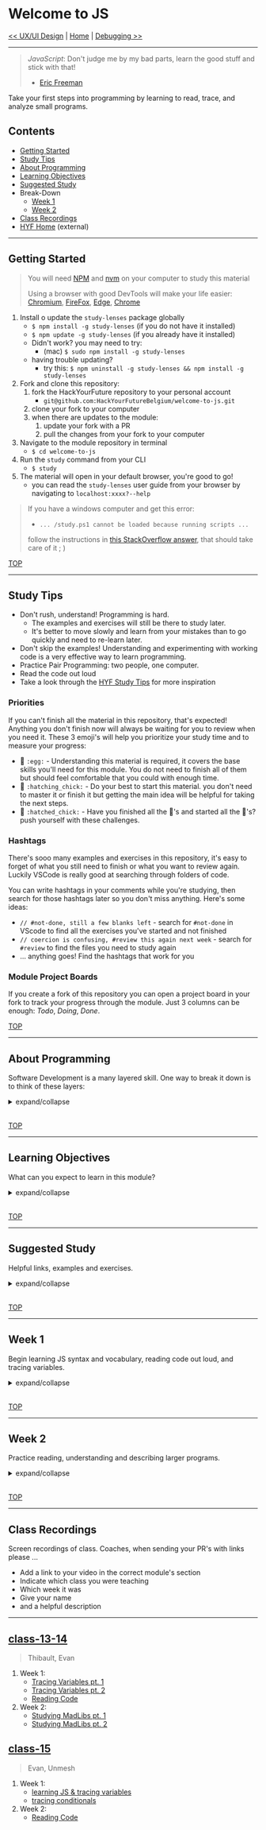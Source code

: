# Welcome to JS

[<< UX/UI Design](https://github.com/hackyourfuturebelgium/ux-ui-design) |
[Home](https://home.hackyourfuture.be) |
[Debugging >>](https://github.com/hackyourfuturebelgium/debugging)

---

> _JavaScript_: Don't judge me by my bad parts, learn the good stuff and stick
> with that!
>
> - [Eric Freeman](https://www.oreilly.com/library/view/head-first-javascript/9781449340124/ch01.html)

Take your first steps into programming by learning to read, trace, and analyze
small programs.

## Contents

- [Getting Started](#getting-started)
- [Study Tips](#study-tips)
- [About Programming](#about-programming)
- [Learning Objectives](#learning-objectives)
- [Suggested Study](#suggested-study)
- Break-Down
  - [Week 1](#week-1)
  - [Week 2](#week-2)
- [Class Recordings](#class-recordings)
- [HYF Home](https://home.hackyourfuture.be/) (external)

---

## Getting Started

> You will need
> [NPM](https://docs.npmjs.com/downloading-and-installing-node-js-and-npm) and
> [nvm](https://github.com/nvm-sh/nvm#installing-and-updating) on your computer
> to study this material
>
> Using a browser with good DevTools will make your life easier:
> [Chromium](http://www.chromium.org/getting-involved/download-chromium),
> [FireFox](https://www.mozilla.org/en-US/firefox/new/),
> [Edge](https://www.microsoft.com/edge),
> [Chrome](https://www.google.com/chrome/)

1. Install o update the `study-lenses` package globally
   - `$ npm install -g study-lenses` (if you do not have it installed)
   - `$ npm update -g study-lenses` (if you already have it installed)
   - Didn't work? you may need to try:
     - (mac) `$ sudo npm install -g study-lenses`
   - having trouble updating?
     - try this:
       `$ npm uninstall -g study-lenses && npm install -g study-lenses`
2. Fork and clone this repository:
   1. fork the HackYourFuture repository to your personal account
      - `git@github.com:HackYourFutureBelgium/welcome-to-js.git`
   2. clone your fork to your computer
   3. when there are updates to the module:
      1. update your fork with a PR
      2. pull the changes from your fork to your computer
3. Navigate to the module repository in terminal
   - `$ cd welcome-to-js`
4. Run the `study` command from your CLI
   - `$ study`
5. The material will open in your default browser, you're good to go!
   - you can read the `study-lenses` user guide from your browser by navigating
     to `localhost:xxxx?--help`

> If you have a windows computer and get this error:
>
> - `... /study.ps1 cannot be loaded because running scripts ...`
>
> follow the instructions in
> [this StackOverflow answer](https://stackoverflow.com/a/63424744), that should
> take care of it ; )

[TOP](#welcome-to-js)

---

## Study Tips

- Don't rush, understand! Programming is hard.
  - The examples and exercises will still be there to study later.
  - It's better to move slowly and learn from your mistakes than to go quickly
    and need to re-learn later.
- Don't skip the examples! Understanding and experimenting with working code is
  a very effective way to learn programming.
- Practice Pair Programming: two people, one computer.
- Read the code out loud
- Take a look through the
  [HYF Study Tips](https://home.hackyourfuture.be/students/study-tips) for more
  inspiration

### Priorities

If you can't finish all the material in this repository, that's expected!
Anything you don't finish now will always be waiting for you to review when you
need it. These 3 emoji's will help you prioritize your study time and to measure
your progress:

- 🥚 `:egg:` - Understanding this material is required, it covers the base
  skills you'll need for this module. You do not need to finish all of them but
  should feel comfortable that you could with enough time.
- 🐣 `:hatching_chick:` - Do your best to start this material. you don't need to
  master it or finish it but getting the main idea will be helpful for taking
  the next steps.
- 🐥 `:hatched_chick:` - Have you finished all the 🥚's and started all the
  🐣's? push yourself with these challenges.

### Hashtags

There's sooo many examples and exercises in this repository, it's easy to forget
of what you still need to finish or what you want to review again. Luckily
VSCode is really good at searching through folders of code.

You can write hashtags in your comments while you're studying, then search for
those hashtags later so you don't miss anything. Here's some ideas:

- `// #not-done, still a few blanks left` - search for `#not-done` in VScode to
  find all the exercises you've started and not finished
- `// coercion is confusing, #review this again next week` - search for
  `#review` to find the files you need to study again
- ... anything goes! Find the hashtags that work for you

### Module Project Boards

If you create a fork of this repository you can open a project board in your
fork to track your progress through the module. Just 3 columns can be enough:
_Todo_, _Doing_, _Done_.

[TOP](#welcome-to-js)

---

## About Programming

Software Development is a many layered skill. One way to break it down is to
think of these layers:

<details>
<summary>expand/collapse</summary>
<br>

1. **Source Code**: _The basic literacy of programming_
   - Learning the key words (_vocabulary_) and syntax (_grammar_) for your
     programming language
   - Being able to read your code out loud, tracing it's execution as a computer
     would
   - Understanding what the developer wanted to say with their code
   - > **Welcome to JS** will focus on these skills\_
2. **Machine Instructions**: _The basic mechanics of programming_
   - Understanding the life-cycle of your program
   - Understand how the computer will interpret your source code to create a
     running program
   - Understand what about your code matters to the computer, and what matters
     to people
   - Fixing syntax errors that occur when you try to run your code
   - Predicting which lines of code will be executed in which order
   - Predicting how each line of code will change what is stored in program
     memory
   - Reading error messages & callstacks to fix fix semantic errors that occur
     when you run your code
   - > **Debugging** will focus on these skills\_
3. **Problem Solving & Algorithms**: _Breaking down large problems to be solved
   in small steps_
   - Understanding a coding challenge and being able to break it down in
     different ways
   - Determining which solution strategies are correct for which types of
     problems
   - Understanding how test cases are used to describe your solution strategy
   - Identifying the best language feature to use with your strategy
   - Reading test cases to understand how code is _supposed to_ behave
   - Using Test Cases to structure your solution design process (Test Driven
     Development)
   - Identifying and isolating mistakes in your code by reading failing test
     cases
   - Demonstrating your code does what you think it does by passing test cases
   - > _**Behavior, Strategy, Implementation** Module will focus on these
     > skills_
4. **Software Design**: _Organizing smaller pieces of code into full software
   solutions_
   - All in good time ;)
   - > _Every module starting with **Separation of Concerns** will focus on
     > these skills_

</details>
<br>

[TOP](#welcome-to-js)

---

## Learning Objectives

What can you expect to learn in this module?

<details>
<summary>expand/collapse</summary>
<br>

> all of these skills are limited to programs under 30 lines using
> [Just Enough JavaScript](./just-enough-javascript)

- 🥚 **Static vs. Dynamic Analysis**: You can identify and use these two ways of
  studying a program, each can help you understand different aspects of your
  code. To help understand this concept, the _options_ panel in Study Lenses is
  organized into _static_ and _dynamic_ study options:
  - **Static**: Studying the text in a code file _without_ running it. Some
    static study methods are creating a flowchart, analyzing variables, filling
    out a trace table, drawing on code, and linting.
  - **Dynamic**: _Running_ code and studying the computer's behavior. Some
    dynamic study methods are running code and reading console logs, using the
    _trace_ button, and stepping through in the debugger or JS Tutor.
- 🥚 **Reading and Listening**: You can read code out loud, and understand your
  classmates when they read code to you. You don't need to understand how a
  program works to master these learning objectives!
  - **Reading** You can read a program out loud and guide your classmates to
    re-write _exactly_ the same code without them seeing the program. (every
    indentation, semi-colon, comment and spelling must be identical)
  - **Listening** You can exactly re-write a program that a classmate has read
    to you, without seeing the program they are reading.
- 🥚 **Analyzing Variables**: You can list all the variables in a program, and
  answer these 5 questions for each variable:
  - _Where is the variable declared?_
  - _What is the variable's scope?_
  - _Is the variable initialized with a value?_
  - _How many times is it's value used (read) in the program?_
  - _How many times is the variable assigned a new value?_
- 🐣 **Tracing Execution**: You can complete a "steps" trace table and correct
  your table using console output from the "trace" button.
- 🐣 **Stepping Through**: You can pause a script in a step debugger, arrange
  the debugger, collapse extra panels, and step through a script written with
  Just Enough JS. At each point in execution you can make a prediction of the
  next line before executing, and can check your prediction using the _scopes_
  panel.
- 🐣 **Program Description**: You can describe a program with comments using to
  the methodology from `/describing-programs`: zooming out -> zooming in ->
  connections -> goals
- 🐣 **Program Completion**: You can successfully fill in blanks for a program
  when the missing identifiers are provided and no distractors are present.
- 🐥 **Program Construction**: You can reconstruct a program's lines and
  indentation, successfully ignoring distractor lines.
- 🐔 **Program Authoring**: Given starter code with labeled goals, you can write
  a small program to match specs (user stories + test cases).

</details>
<br>

[TOP](#welcome-to-js)

---

## Suggested Study

Helpful links, examples and exercises.

<details>
<summary>expand/collapse</summary>

### Be the Computer

These two games are deceptively simple. You will be given pseudo-code and will
need to follow the instructions the same way a computer would. Practicing this
game will help you learn how to trace code, and prepare you for learning about
program memory in the next module - Debugging.

- 🥚 [compute-it](http://compute-it.toxicode.fr/)
- 🐣 [little-dot](http://little-dot.toxicode.fr/)

### What is Programming?

- [CodeAcademy](https://www.codecademy.com/articles/what-is-programming)
- [The Coding Train](https://www.youtube.com/watch?v=AImF__7FyzM)
- [Practical Introduction to JS](https://shawnr.gitbooks.io/practical-introduction-to-javascript/content/what-is-programming/)

### What is JavaScript?

- [Andrew Mosh](https://www.youtube.com/watch?v=W6NZfCO5SIk) (first 5 minutes)
- [Code School](https://www.youtube.com/watch?v=nItSSTwBvSU)
- [MDN: First Steps](https://developer.mozilla.org/en-US/docs/Learn/JavaScript/First_steps/What_is_JavaScript)
- [javascript.info](https://javascript.info/intro)
- [Danielle Thé](https://www.youtube.com/watch?v=gT0Lh1eYk78)

### Just Enough JavaScript

In this module you will only learn a small part of what JavaScript has to offer.
You will learn _just enough_ JavaScript to make small programs that process text
and interact with users. Why just enough, and not a little more? Because reading
and understanding program logic is more important than JavaScript, so why let
the code get in the way?

- [just-enough-javascript](./just-enough-javascript)

### Tutorials

A selection of tutorial sites with interactive exercises, these tutorial will
help you learn the JS Syntax you need to study the exercises in this repository.
As you're setting your study plans and priorities, remember:
[Just Enough JavaScript](./just-enough-javascript). These tutorials will each
cover different topics in different orders and in different ways. Find the one
that works for you:

- [sololearn](https://www.sololearn.com/learning/1024): through Conditionals and
  Loops
- [javascript.express](https://www.javascript.express/): the chapters that cover
  Just Enough JavaScript
- [launchcode](https://education.launchcode.org/intro-to-professional-web-dev/index.html):
  chapters 1 -> 5
- [programiz](https://www.programiz.com/javascript/get-started): through while
  loops
- [the net ninja](https://www.youtube.com/playlist?list=PL4cUxeGkcC9haFPT7J25Q9GRB_ZkFrQAc)
  (video series)
- [freecodecamp](https://www.freecodecamp.org/learn/javascript-algorithms-and-data-structures/basic-javascript/):
  through for loops. (more advanced)
- [speaking js](http://speakingjs.com/) (online book)
- [Headfirst JavaScript](https://www.oreilly.com/library/view/head-first-javascript/9781449340124/ch01.html):
  an outstanding (paid) book for understanding JS and the web. comes with code
  samples you can run locally

Is there another tutorial you like better than these? not a problem! Just us a
PR so other students can find it ;)

### References

Resources you can use to look up specific concepts when you are stuck or
curious.

- [Mozilla Developer Network (MDN)](https://developer.mozilla.org/en-US/docs/Web/javascript):
  _the_ reference for JavaScript. It will take time to learn how to read and
  understand MDN, but it's worth the wait.
- [javascript.info](https://javascript.info): for short and clear explanations
  of everything you will need in JS
- [hackyourfuture.github.io/study](https://hackyourfuture.github.io/study): a
  collection of explanations and resources put together by the HYF community.
  PR's are welcome!
- [codeacademy cheat-sheets](https://www.codecademy.com/learn/introduction-to-javascript/modules/learn-javascript-introduction/cheatsheet)

### Asking and Searching

- your class repo: issues & discussions
- [ask a duck](https://rubberduckdebugging.com/)
- [what happens when ...](https://github.com/alex/what-happens-when)
- [getting answers](https://www.mikeash.com/getting_answers.html)
- [how to ask programming questions](https://www.propublica.org/nerds/how-to-ask-programming-questions)
- [asking technical questions](https://www.youtube.com/watch?v=Gc9ilHp01vY)

<!-- ### Flashcards

There's a good reason these have been around forever, they work. Quiz yourself on the most fundamental concepts in this module the good old-fashioned way: with flashcards.

- 🥚 **[Printables](./flashcards/printables)**: PDFs to print and study offline
- 🥚 **[Interactive](./flashcards/interactive)**: to study live in your browser -->

### Reading Code

- ([how do computers read code?](https://www.youtube.com/watch?v=QXjU9qTsYCc))
- [Reading code is harder than writing it](https://trishagee.github.io/presentation/reading_code/)
- [Learn to read the Source, Luke](https://blog.codinghorror.com/learn-to-read-the-source-luke/)
- [Close-Reading Code](https://kylefdoherty.github.io/blog/2014/06/26/close-reading-code/)
- [Read Code Good](https://www.youtube.com/watch?v=mW_xKGUKLpk)
- [How to read code?](https://itnext.io/how-to-read-code-bf478c262932)
- [5 tips](https://medium.com/@smilin.robin/5-tips-on-how-to-read-someone-elses-code-b931b6a059ec)
- [How to read other people's code](https://selftaughtcoders.com/how-to-quickly-and-effectively-read-other-peoples-code/)
- [ASCII Pronunciation Rules for Programmers](https://blog.codinghorror.com/ascii-pronunciation-rules-for-programmers/)
- [JavaScript Glossary](https://www.codecademy.com/articles/glossary-javascript)
- [How to teach programming (and other things)?](https://www.youtube.com/watch?v=g1ib43q3uXQ&feature=youtu.be&t=1209)
- Code Reading Clubs - [code-reading.org](https://code-reading.org/)
  - [Resources](https://github.com/CodeReadingClubs/Resources)
  - [pdf-maker](https://github.com/CodeReadingClubs/pdf-maker) - convert code
    from GitHub into a PDF for reading

### Exercises in this Repo

The exercises in this module focus on how to read and understand programs that
interact with a user. These exercises are a few steps above what you are
expected to write or easily understand, that's the idea! As a programmer you
will spend more of your time reading, understanding and adjusting code than you
will writing it. So why not start there?

- 🥚 **[./strict-mode](./strict-mode)**: a quick read and a couple examples.
  long story short: always use strict mode.
- 🥚 **[./linting](./linting)**: Practice using feedback from ESLint to write
  code that uses consistent style and best practices.
- 🥚 **[plain-text-programs](./plain-text-programs)**: JavaScript programs
  written in `.txt` files that have no color. How is it different to study?
- 🐣 **[reading-programs](./reading-programs)**: Practice reading interactive
  programs. This includes identifying variables, tracing code like the computer,
  drawing on the code, and asking good questions.
- 🐣 **[describing-programs](./describing-programs)**: Analyze programs in
  detail learning to explain what is happening on each line, and explaining how
  each line contributes to the program's overall behavior.
- 🐥 **[explorations](./explorations)**: Experiment with JS language features
  that interest you, try modifying the programs in this repo, or try writing
  your own. This folder is yours to explore JS and programming.

</details>
<br>

[TOP](#welcome-to-js)

---

## Week 1

Begin learning JS syntax and vocabulary, reading code out loud, and tracing
variables.

<details>
<summary>expand/collapse</summary>
<br>

### Before Class

- [What is Programming?](#what-is-programming),
  [What is JavaScript?](#what-is-javascript)
- Follow the instructions in [Getting Started](#getting-started) to install
  `study-lenses`
- Skim these chapters from [./just-enough-javascript](./just-enough-javascript)
  - Comments and Logs
  - `guide-tracing.mp4`
  - Variables
  - Conditionals

### During Class

Learn how to use a Trace Table to understand what is happening in a program.

#### Before Break

- Q/A about "What is JavaScript?"
- How to open and study the module
- What are variables? How can you study them?
  - the `?variables` lens
  - the `?highlight` lens
  - the `trace` button
  - trace tables
  - parsons problems
- Study the exercises in `/just-enough-javascript/variables/trace`

#### After Break

- Study the exercises in `/just-enough-javascript/conditionals/trace`

### After Class

No project. Just lots of study time, alone and in groups. Here's some ideas for
what to focus on this week:

- 🥚 [compute-it](http://compute-it.toxicode.fr/), 🐣
  [little-dot](http://little-dot.toxicode.fr/)
- [ASCII Pronunciation Rules for Programmers](https://blog.codinghorror.com/ascii-pronunciation-rules-for-programmers/)
- 🥚 [strict-mode](./strict-mode)
- [./just-enough-javascript](./just-enough-javascript) through While Loops
  - you do not need to complete every exercise in each chapter, just enough that
    you're comfortable to move on
  - you can always return to study these chapters again, or to complete what you
    didn't finish
- Study through While Loops in your favorite online tutorial

Keep the question coming!

</details>
<br>

[TOP](#welcome-to-js)

---

## Week 2

Practice reading, understanding and describing larger programs.

<details>
<summary>expand/collapse</summary>
<br>

### Before Class

- Skim these chapters from [./just-enough-javascript](./just-enough-javascript)
  - Break, Continue
  - For-of Loops
- Look through the READMEs of
  - [./reading-programs](./reading-programs)
  - [./describing-programs](./describing-programs)
- Try out the "ask me" button if you haven't yet

### During Class

Practice reading and describing programs

#### Before Break

- How do you read a program? Why?
- Practice answering questions from the "ask me" button

#### After Break

- How do you describe a program? Why?
- Practice writing comments to describe small programs

### After Class

No project. Just lots of study time, alone and in groups. Keep asking questions!

- The rest of [./just-enough-javascript](./just-enough-javascript)
  - you do not need to complete every exercise in each chapter, just enough that
    you're comfortable to move on
  - you can always return to study these chapters again, or to complete what you
    didn't finish
- Study through for-of Loops in your favorite online tutorial
- Read and describe as many programs as you can
  - the goal is to become comfortable investigating code you _don't_ understand
    yet
  - it's okay if you don't understand a program completely, as long as you
    understand more each time
  - take some time to study the [plain-text-programs](./plain-text-programs),
    how is it different to study these than the programs in .js files?

</details>
<br>

[TOP](#welcome-to-js)

---

## Class Recordings

Screen recordings of class. Coaches, when sending your PR's with links please
...

- Add a link to your video in the correct module's section
- Indicate which class you were teaching
- Which week it was
- Give your name
- and a helpful description

---

## [class-13-14](https://github.com/hackyourfuturebelgium/class-13-14)

> Thibault, Evan

1. Week 1:
   - [Tracing Variables pt. 1](https://vimeo.com/524232825/)
   - [Tracing Variables pt. 2](https://vimeo.com/524233174/)
   - [Reading Code](https://vimeo.com/524232999/)
2. Week 2:
   - [Studying MadLibs pt. 1](https://vimeo.com/528300558)
   - [Studying MadLibs pt. 2](https://vimeo.com/528300446)

## [class-15](https://github.com/hackyourfuturebelgium/class-15)

> Evan, Unmesh

1. Week 1:
   - [learning JS & tracing variables](https://vimeo.com/551365120)
   - [tracing conditionals](https://vimeo.com/551365422)
2. Week 2:
   - [Reading Code](https://vimeo.com/554219000)
